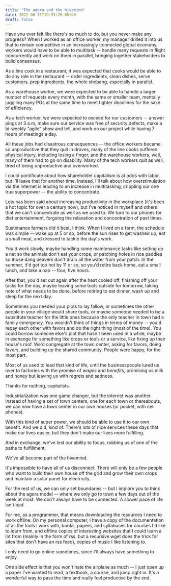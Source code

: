 ```yaml
---
title: "The agora and the hivemind"
date: 2022-06-11T19:53:26-05:00
draft: false
---
```


Have you ever felt like there's so much to do, but you never make any
progress? When I worked as an office worker, my manager drilled it into
us that to remain competitive in an increasingly connected
global economy, workers would have to be able to multitask -- handle
many requests in flight concurrently and work on them in parallel,
bringing together stakeholders to build consensus.

As a line cook in a restaurant, it was expected that cooks would be able
to do any role in the restaurant -- order ingredients, clean dishes,
serve customers, prep ingredients, the whole shebang, especially in
parallel.

As a warehouse worker, we were expected to be able to handle a larger
number of requests every month, with the same or smaller team,
mentally juggling many POs at the same time to meet tighter deadlines
for the sake of efficiency.

As a tech worker, we were expected to exceed for our
customers -- answer pings at 3 a.m, make sure our service was free of
security defects, make a bi-weekly "agile" show and tell, and work on
our project while having 7 hours of meetings a day.

All these jobs had disastrous consequences -- the office workers became
so unproductive that they quit in droves, many of the line cooks suffered
physical injury, including losing a finger, and the warehouse workers,
well, many of them had to go on disability. Many of the tech workers
quit as well, tired of being unproductive and overworked.

I could pontificate about how shareholder capitalism is at odds with
labor, but I'll leave that for another time. Instead, I'll talk about
how overstimulation via the internet is leading to an increase in
multitasking, crippling our one true superpower -- the ability to
concentrate.

Lots has been said about increasing productivity in the workplace (it's
been a hot topic for over a century now), but I've noticed in myself and
others that we can't concentrate as well as we used to. We turn to our
phones for diet entertainment, forgoing the relaxation and concentration
of past times.

Sustenance farmers did it best, I think. When I lived on a farm, the
schedule was simple -- wake up at 5 or so, before the sun rises to get
washed up, eat a small meal, and dressed to tackle the day's work.

You'd work slowly, maybe handling some maintenance tasks like setting up
a net so the animals don't eat your crops, or patching holes in rice
paddies so those dang beavers don't drain all the water from your patch.
In the summer, it'd get too hot by 11 or so, so you'd retire back home,
eat a small lunch, and take a nap -- four, five hours.

After that, you'd set out again after the heat cooled off, finishing off
your tasks for the day, maybe leaving some tools outside for tomorrow,
taking note of what needs to be done, before retiring to eat dinner,
wash up and sleep for the next day.

Sometimes you needed your plots to lay fallow, or sometimes the other
people in your village would share tools, or maybe someone needed to be
a substitute teacher for the little ones because the only teacher in
town had a family emergency. You wouldn't think of things in terms of
money -- you'd repay each other with favors and do the right thing (most
of the time). You could borrow someone else's plot that hasn't been used
in a while, maybe in exchange for something like crops or tools or
a service, like fixing up their house's roof. We'd congregate at the
town center, asking for favors, doing favors, and building up the shared
community. People were happy, for the most part.

Most of us used to lead that kind of life, until the businesspeople
lured us over to factories with the promise of *wages* and *benefits*,
promising us milk and honey but leaving us with regrets and sadness.

Thanks for nothing, capitalists.

Industrialization was one game changer, but the internet was another.
Instead of having a set of town centers, one for each town or
thereabouts, we can now have a town center in our own houses (or
pocket, with cell phones).

With this kind of super power, we should be able to use it to our own
benefit. And we did, kind of. There's lots of nice services these days
that make our lives easier, but they don't make our lives more
fulfilling.

And in exchange, we've lost our ability to focus, robbing us of one of
the paths to fulfillment.

We've all become part of the hivemind.

It's impossible to have all of us disconnect. There will only be a few
people who want to build their own house off the grid and grow their own
crops and maintain a solar panel for electricity.

For the rest of us, we can only set boundaries -- but I implore you to
think about the agora model -- where we only go to town a few days out
of the week at most. We don't always have to be connected. A slower pace
of life isn't bad.

For me, as a programmer, that means downloading the resources I need to
work offline. On my personal computer, I have a copy of the documentation
of all the tools I work with, books, papers, and syllabuses for courses
I'd like to learn from, and offline copies of interesting websites that
I could learn a lot from (mainly in the form of rss, but a recursive
wget does the trick for sites that don't have an rss feed), copies of
music I like listening to.

I only need to go online sometimes, since I'll always have something to
enjoy.

One side effect is that you won't hate the airplane as much -- I just
open up a paper I've wanted to read, a textbook, a course, and jump
right in. It's a wonderful way to pass the time and really feel
productive by the end.
